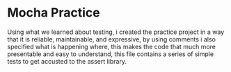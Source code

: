 # Mocha Practice

Using what we learned about testing, i created the practice project in a way that it is reliable, maintainable, and expressive, by using comments i also specified what is happening where, this makes the code that much more presentable and easy to understand, this file contains a series of simple tests to get accusted to the assert library.
